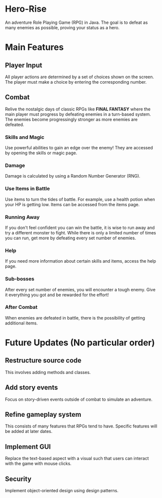 # Hero-Rise

An adventure Role Playing Game (RPG) in Java. The goal is to defeat as many enemies as possible, proving your status as a hero.
  

# Main Features
  
## Player Input

All player actions are determined by a set of choices shown on the screen. The player must make a choice by entering the corresponding number.

## Combat

Relive the nostalgic days of classic RPGs like **FINAL FANTASY** where the main player must progress by defeating enemies in a turn-based system. The enemies become progressingly stronger as more enemies are defeated.

### Skills and Magic

Use powerful abilities to gain an edge over the enemy! They are accessed by opening the skills or magic page.

### Damage

Damage is calculated by using a Random Number Generator (RNG).

### Use Items in Battle

Use items to turn the tides of battle. For example, use a health potion when your HP is getting low. Items can be accessed from the items page.

### Running Away

If you don't feel confident you can win the battle, it is wise to run away and try a different monster to fight. While there is only a limited number of times you can run, get more by defeating every set number of enemies.

### Help

If you need more information about certain skills and items, access the help page.

### Sub-bosses

After every set number of enemies, you will encounter a tough enemy. Give it everything you got and be rewarded for the effort!

### After Combat

When enemies are defeated in battle, there is the possibility of getting additional items.  


# Future Updates (No particular order)

## Restructure source code

This involves adding methods and classes.

## Add story events

Focus on story-driven events outside of combat to simulate an adventure.

## Refine gameplay system

This consists of many features that RPGs tend to have. Specific features will be added at later dates.

## Implement GUI

Replace the text-based aspect with a visual such that users can interact with the game with mouse clicks.

## Security

Implement object-oriented design using design patterns.